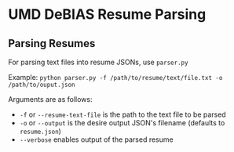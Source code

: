 # UMD DeBIAS Resume Parsing

## Parsing Resumes
For parsing text files into resume JSONs, use ```parser.py```

Example:
```python parser.py -f /path/to/resume/text/file.txt -o /path/to/ouput.json```

Arguments are as follows:
- ```-f```  or ```--resume-text-file```  is the path to the text file to be parsed
- ```-o``` or ```--output``` is the desire output JSON's filename (defaults to ```resume.json```)
- ```--verbose``` enables output of the parsed resume